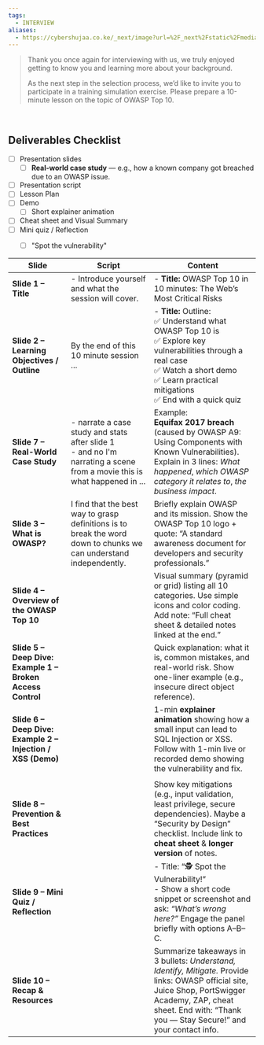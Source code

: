 ```yaml
---
tags:
  - INTERVIEW
aliases:
  - https://cybershujaa.co.ke/_next/image?url=%2F_next%2Fstatic%2Fmedia%2Fcybershujaa-logo.f9e17b4e.png&w=384&q=75
---
```

> Thank you once again for interviewing with us, we truly enjoyed getting to know you and learning more about your background.
> 
> As the next step in the selection process, we’d like to invite you to participate in a training simulation exercise. Please prepare a 10-minute lesson on the topic of OWASP Top 10.
<div>
<br>
</div>

## Deliverables Checklist

- [ ] Presentation slides
	- [ ] **Real-world case study** — e.g., how a known company got breached due to an OWASP issue.
- [ ] Presentation script
- [ ] Lesson Plan
- [ ] Demo
	- [ ] Short explainer animation
- [ ] Cheat sheet and Visual Summary
- [ ] Mini quiz / Reflection
	- [ ] "Spot the vulnerability"



| **Slide**                                                   | Script                                                                                                                     | **Content**                                                                                                                                                                                                            |
| ----------------------------------------------------------- | -------------------------------------------------------------------------------------------------------------------------- | ---------------------------------------------------------------------------------------------------------------------------------------------------------------------------------------------------------------------- |
| **Slide 1 – Title**                                         | - Introduce yourself and what the session will cover.                                                                      | - **Title:** OWASP Top 10 in 10 minutes: The Web’s Most Critical Risks                                                                                                                                                 |
| **Slide 2 – Learning Objectives / Outline**                 | By the end of this 10 minute session ...                                                                                   | - **Title:** Outline: <br>✅ Understand what OWASP Top 10 is <br>✅ Explore key vulnerabilities through a real case <br>✅ Watch a short demo <br>✅ Learn practical mitigations <br>✅ End with a quick quiz               |
| **Slide 7 – Real-World Case Study**                         | - narrate a case study and stats after slide 1<br>- and no I'm narrating a scene from a movie this is what happened in ... | Example: <br>**Equifax 2017 breach** (caused by OWASP A9: Using Components with Known Vulnerabilities). <br>Explain in 3 lines: _What happened_, _which OWASP category it relates to_, _the business impact_.          |
| **Slide 3 – What is OWASP?**                                | I find that the best way to grasp definitions is to break the word down to chunks we can understand independently.         | Briefly explain OWASP and its mission. Show the OWASP Top 10 logo + quote: “A standard awareness document for developers and security professionals.”                                                                  |
| **Slide 4 – Overview of the OWASP Top 10**                  |                                                                                                                            | Visual summary (pyramid or grid) listing all 10 categories. Use simple icons and color coding. Add note: “Full cheat sheet & detailed notes linked at the end.”                                                        |
| **Slide 5 – Deep Dive: Example 1 – Broken Access Control**  |                                                                                                                            | Quick explanation: what it is, common mistakes, and real-world risk. Show one-liner example (e.g., insecure direct object reference).                                                                                  |
| **Slide 6 – Deep Dive: Example 2 – Injection / XSS (Demo)** |                                                                                                                            | 1-min **explainer animation** showing how a small input can lead to SQL Injection or XSS. Follow with 1-min live or recorded demo showing the vulnerability and fix.                                                   |
|                                                             |                                                                                                                            |                                                                                                                                                                                                                        |
| **Slide 8 – Prevention & Best Practices**                   |                                                                                                                            | Show key mitigations (e.g., input validation, least privilege, secure dependencies). Maybe a “Security by Design” checklist. Include link to **cheat sheet** & **longer version** of notes.                            |
| **Slide 9 – Mini Quiz / Reflection**                        |                                                                                                                            | - Title: “🕵️ Spot the Vulnerability!” <br>- Show a short code snippet or screenshot and ask: _“What’s wrong here?”_ Engage the panel briefly with options A–B–C.                                                      |
| **Slide 10 – Recap & Resources**                            |                                                                                                                            | Summarize takeaways in 3 bullets: _Understand, Identify, Mitigate._ Provide links: OWASP official site, Juice Shop, PortSwigger Academy, ZAP, cheat sheet. End with: “Thank you — Stay Secure!” and your contact info. |